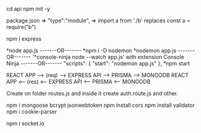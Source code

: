 cd api
npm init -y

package.json => "type":"module", => import a from './b' replaces const a = require("b")

npm i express

*node app.js
-------OR-------
*npm i -D nodemon
*nodemon app.js
-------OR-------
'*console-ninja node --watch app.js'  with extension Console Ninja
-------OR-------
"scripts": {
"start": "nodemon app.js"
},
*npm start

REACT APP --> (req) --> EXPRESS API  --> PRISMA --> MONGODB
REACT APP <-- (res) <-- EXPRESS API  <-- PRISMA <-- MONGODB

Create on folder routes.js and inside it create auth.route.js and other.

npm i mongoose bcrypt jsonwebtoken
npm install cors
npm install validator
npm i cookie-parser

npm i socket.io
